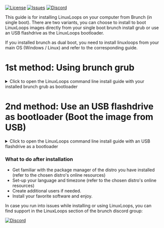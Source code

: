 <div id="top"></div>

<!-- Shields/Logos -->
[![License][license-shield]][license-url]
[![Issues][issues-shield]][issues-url]
[![Discord][discord-shield]][discord-url]

<!-- Installation Guides -->
This guide is for installing LinuxLoops on your computer from Brunch (in single boot). There are two variants, you can choose to install to boot LinuxLoops images directly from your single boot brunch install grub or use an USB flashdrive as the LinuxLoops bootloader.

If you installed brunch as dual boot, you need to install linuxloops from your main OS (Windows / Linux) and refer to the corresponding guide.

# 1st method: Using brunch grub

<details>
  <summary>Click to open the LinuxLoops command line install guide with your installed brunch grub as bootloader</summary>

### Requirements
- Administrator access.
- Secure boot disabled.
- 10 GB available space.
- An entry level understanding of the linux terminal.
  - This guide aims to make this process as easy as possible, but knowing the basics is expected.

### Installation steps

1. (Optional) If you want to the linuxloops image to be encrypted (highly recommended) install chromebrew and the "cryptsetup" chromebrew package (refer to Chromebrew online resources).

2. Change the directory to your Downloads folder.

`cd ~/Downloads`

3. Create a directory for linuxloops images on the unencrypted part of the data partition:

`mkdir /mnt/stateful_partition/unencrypted/linuxloops`
  
4. Install the linuxloops script:

`sudo chown 1000:1000 /usr/local`
`mkdir -p /usr/local/bin`
`curl -L https://raw.githubusercontent.com/sebanc/linuxloops/main/linuxloops -o /usr/local/bin/linuxloops`
`chmod 0755 /usr/local/bin/linuxloops`

5. List available distros and desktop environments:

`sudo bash linuxloops -l`

6. Launch the installer:

Arguments description:
"-dist <distribution>": selects the linux distro (mandatory)
"-env <desktop_environment>": selects the default desktop environment (optional, gnome desktop environment is generally selected by default)
"-img <path>": set the path to the disk image such as: /mnt/stateful_partition/unencrypted/linuxloops/distro.img
"-s" <number>: size of the disk image in GB (optional, 10GB by default)
"-z" <number>: size of the swap (optional) (optional, no swap by default)
"-e": enable rootfs and swap partitions encryption (optional but highly recommended)
"-S": automatically applied Microsoft Surface patches from www.github.com/linux-surface (optional, Surface patches are not included by default)

`sudo bash linuxloops -dist ubuntu -env kde-full -img /mnt/stateful_partition/unencrypted/linuxloops/ubuntu.img -s 24 -z 4 -e`

7. Copy the grub configuration displayed in the installer.

8. Edit your grub config.

sudo edit-grub-config -g

9. Paste the Grub Boot Entries at the end of the file and press Ctrl + X, then Y to save and Enter to confirm.

10. Reboot your computer and start the LinuxLoops grub entry from brunch grub menu.

</details>

# 2nd method: Use an USB flashdrive as bootloader (Boot the image from USB)

<details>
  <summary>Click to open the LinuxLoops command line install guide with an USB flashdrive as a bootloader</summary>

### Requirements
- Administrator access.
- Secure boot disabled.
- 10 GB available space.
- An entry level understanding of the linux terminal.
  - This guide aims to make this process as easy as possible, but knowing the basics is expected.

### Installation steps

1. (Optional) If you want to the linuxloops image to be encrypted (highly recommended) install chromebrew and the "cryptsetup" chromebrew package (refer to Chromebrew online resources).

2. Change the directory to your Downloads folder.

`cd ~/Downloads`

3. Create a directory for linuxloops images on the unencrypted part of the data partition:

`mkdir /mnt/stateful_partition/unencrypted/linuxloops`
  
4. Install the linuxloops script:

`sudo chown 1000:1000 /usr/local`
`mkdir -p /usr/local/bin`
`curl -L https://raw.githubusercontent.com/sebanc/linuxloops/main/linuxloops -o /usr/local/bin/linuxloops`
`chmod 0755 /usr/local/bin/linuxloops`

5. Download the USB bootloader template image.

`curl -O -L https://raw.githubusercontent.com/sebanc/linuxloops/main/usb_bootloader.img`
  
6. List available distros and desktop environments:

`sudo bash linuxloops -l`

7. Launch the installer:

Arguments description:
"-dist <distribution>": selects the linux distro (mandatory)
"-env <desktop_environment>": selects the default desktop environment (optional, gnome desktop environment is generally selected by default)
"-img <path>": set the path to the disk image such as: /mnt/stateful_partition/unencrypted/linuxloops/distro.img
"-s" <number>: size of the disk image in GB (optional, 10GB by default)
"-z" <number>: size of the swap (optional) (optional, no swap by default)
"-e": enable rootfs and swap partitions encryption (optional but highly recommended)
"-S": automatically applied Microsoft Surface patches from www.github.com/linux-surface (optional, Surface patches are not included by default)

`sudo bash linuxloops -dist ubuntu -env kde-full -img /mnt/stateful_partition/unencrypted/linuxloops/ubuntu.img -s 24 -z 4 -e`

8. Use 'dd' to write usb_bootloader.img file from your Downloads folder to a USB flashdrive.

`sudo dd if=usb_bootloader.img of=/dev/<your_usb_flashdrive>`

9. Reboot your computer and select your USB flashdrive as boot device in the BIOS.

</details>

### What to do after installation
- Get familiar with the package manager of the distro you have installed (refer to the chosen distro's online resources)
- Set-up your language and timezone (refer to the chosen distro's online resources)
- Create additional users if needed.
- Install your favorite software and enjoy.

In case you run into issues while installing or using LinuxLoops, you can find support in the LinuxLoops section of the brunch discord group:

[![Discord][discord-shield]][discord-url]

<!-- Reference Links -->
<!-- Badges -->
[license-shield]: https://img.shields.io/github/license/sebanc/linuxloops-beta?label=License&logo=Github&style=flat-square
[license-url]: ./LICENSE
[issues-shield]: https://img.shields.io/github/issues/sebanc/linuxloops-beta?label=Issues&logo=Github&style=flat-square
[issues-url]: https://github.com/sebanc/linuxloops-beta/issues
[discord-shield]: https://img.shields.io/badge/Discord-Join-7289da?style=flat-square&logo=discord&logoColor=%23FFFFFF
[discord-url]: https://discord.gg/x2EgK2M


